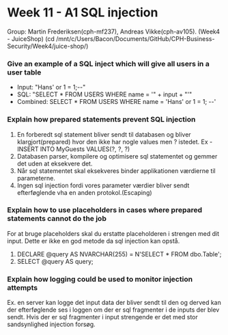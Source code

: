 # Week 11 - A1 SQL injection
Group: Martin Frederiksen(cph-mf237), Andreas Vikke(cph-av105).
    (Week4 - JuiceShop) (cd /mnt/c/Users/Bacon/Documents/GitHub/CPH-Business-Security/Week4/juice-shop/)

### Give an example of a SQL inject which will give all users in a user table
- Input: "Hans' or 1 = 1;--"
- SQL: "SELECT * FROM USERS WHERE name = '" + input + "'"
- Combined: SELECT * FROM USERS WHERE name = 'Hans' or 1 = 1; --'


### Explain how prepared statements prevent SQL injection
1. En forberedt sql statement bliver sendt til databasen og bliver klargjort(prepared) hvor den ikke har nogle values men ? istedet. Ex - INSERT INTO MyGuests VALUES(?, ?, ?)
2. Databasen parser, kompilere og optimisere sql statementet og gemmer det uden at eksekvere det.
3. Når sql statementet skal eksekveres binder applikationen værdierne til parameterne.
4. Ingen sql injection fordi vores parameter værdier bliver sendt efterføglende vha en anden protokol.(Escaping)


### Explain how to use placeholders in cases where prepared statements cannot do the job
For at bruge placeholders skal du erstatte placeholderen i strengen med dit input. Dette er ikke en god metode da sql injection kan opstå. 
1. DECLARE @query AS NVARCHAR(255) = N'SELECT * FROM dbo.Table';
2. SELECT @query AS query;


### Explain how logging could be used to monitor injection attempts
Ex. en server kan logge det input data der bliver sendt til den og derved kan der efterføglende ses i loggen om der er sql fragmenter i de inputs der blev sendt. Hvis der er sql fragmenter i input strengende er det med stor sandsynlighed injection forsøg.

